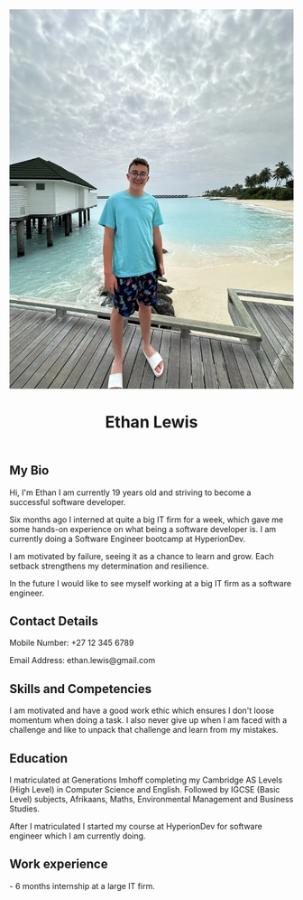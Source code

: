 
<head>
    <title>Ethan CV</title>
    <!-- Link to the CSS file -->
    <link href="https://cdn.jsdelivr.net/npm/bootstrap@5.3.3/dist/css/bootstrap.min.css" rel="stylesheet" 
    integrity="sha384-QWTKZyjpPEjISv5WaRU9OFeRpok6YctnYmDr5pNlyT2bRjXh0JMhjY6hW+ALEwIH" 
    crossorigin="anonymous">
    <link href="styles.css">
</head>
<body>
    <div class="container">
        <!-- Header section with name and profile photo -->
        <header>
            <img src="profilePhoto.jpg" alt="Profile Photo" class="profile-photo">
            <h1>Ethan Lewis</h1>
        </header>
        <section class="bio">
            <h2>My Bio</h2>
            <p>Hi, I'm Ethan I am currently 19 years old and striving to become a successful software developer.
                <br>
                <p>
                    Six months ago I interned at quite a big IT firm for a week, which gave me some hands-on experience on what being a software
                    developer is. I am currently doing a Software Engineer bootcamp at HyperionDev.
                </p>
                <p>
                    I am motivated by failure, seeing it as a chance to learn and grow. Each setback strengthens my determination and resilience.
                </p>
                <p>
                    In the future I would like to see myself working at a big IT firm as a software engineer.
                </p>
            </p>
        </section>
        <section class="contact">
            <h2>Contact Details</h2>
            <p>Mobile Number: +27 12 345 6789</p>
            <p>Email Address: ethan.lewis@gmail.com</p>
        </section>
        <section class="skills">
            <h2>Skills and Competencies</h2>
            <p>I am motivated and have a good work ethic which ensures I don't loose momentum when doing a task.
                I also never give up when I am faced with a challenge and like to unpack that challenge and learn from my mistakes.
            </p>
        </section>
        <section class="education">
            <h2>Education</h2>
            <p>
                I matriculated at Generations Imhoff completing my Cambridge AS Levels (High Level) in Computer Science and English.
                Followed by IGCSE (Basic Level) subjects, Afrikaans, Maths, Environmental Management and Business Studies.
            </p>After I matriculated I started my course at HyperionDev for software engineer which I am currently doing.
    </section> 
        <section class="work_experience">
            <h2>Work experience</h2>
            <p>
                - 6 months internship at a large IT firm.
            </p>
        </section>
    </div>
